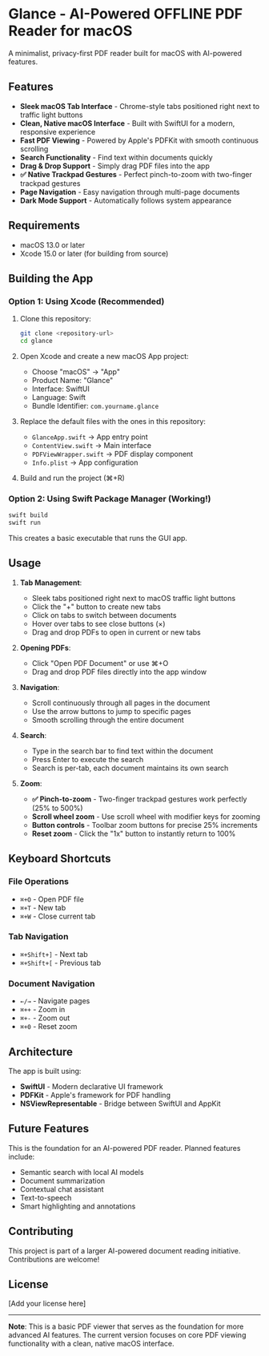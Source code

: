 # Glance - AI-Powered OFFLINE PDF Reader for macOS

A minimalist, privacy-first PDF reader built for macOS with AI-powered features.

## Features

- **Sleek macOS Tab Interface** - Chrome-style tabs positioned right next to traffic light buttons
- **Clean, Native macOS Interface** - Built with SwiftUI for a modern, responsive experience
- **Fast PDF Viewing** - Powered by Apple's PDFKit with smooth continuous scrolling
- **Search Functionality** - Find text within documents quickly
- **Drag & Drop Support** - Simply drag PDF files into the app
- **✅ Native Trackpad Gestures** - Perfect pinch-to-zoom with two-finger trackpad gestures
- **Page Navigation** - Easy navigation through multi-page documents
- **Dark Mode Support** - Automatically follows system appearance

## Requirements

- macOS 13.0 or later
- Xcode 15.0 or later (for building from source)

## Building the App

### Option 1: Using Xcode (Recommended)

1. Clone this repository:
   ```bash
   git clone <repository-url>
   cd glance
   ```

2. Open Xcode and create a new macOS App project:
   - Choose "macOS" → "App"
   - Product Name: "Glance"
   - Interface: SwiftUI
   - Language: Swift
   - Bundle Identifier: `com.yourname.glance`

3. Replace the default files with the ones in this repository:
   - `GlanceApp.swift` → App entry point
   - `ContentView.swift` → Main interface
   - `PDFViewWrapper.swift` → PDF display component
   - `Info.plist` → App configuration

4. Build and run the project (⌘+R)

### Option 2: Using Swift Package Manager (Working!)

```bash
swift build
swift run
```

This creates a basic executable that runs the GUI app.

## Usage

1. **Tab Management**:
   - Sleek tabs positioned right next to macOS traffic light buttons
   - Click the "+" button to create new tabs
   - Click on tabs to switch between documents
   - Hover over tabs to see close buttons (×)
   - Drag and drop PDFs to open in current or new tabs

2. **Opening PDFs**:
   - Click "Open PDF Document" or use ⌘+O
   - Drag and drop PDF files directly into the app window

3. **Navigation**:
   - Scroll continuously through all pages in the document
   - Use the arrow buttons to jump to specific pages
   - Smooth scrolling through the entire document

4. **Search**:
   - Type in the search bar to find text within the document
   - Press Enter to execute the search
   - Search is per-tab, each document maintains its own search

5. **Zoom**:
   - **✅ Pinch-to-zoom** - Two-finger trackpad gestures work perfectly (25% to 500%)
   - **Scroll wheel zoom** - Use scroll wheel with modifier keys for zooming
   - **Button controls** - Toolbar zoom buttons for precise 25% increments  
   - **Reset zoom** - Click the "1x" button to instantly return to 100%

## Keyboard Shortcuts

### File Operations
- `⌘+O` - Open PDF file
- `⌘+T` - New tab  
- `⌘+W` - Close current tab

### Tab Navigation
- `⌘+Shift+]` - Next tab
- `⌘+Shift+[` - Previous tab

### Document Navigation
- `←/→` - Navigate pages
- `⌘++` - Zoom in
- `⌘+-` - Zoom out
- `⌘+0` - Reset zoom

## Architecture

The app is built using:
- **SwiftUI** - Modern declarative UI framework
- **PDFKit** - Apple's framework for PDF handling
- **NSViewRepresentable** - Bridge between SwiftUI and AppKit

## Future Features

This is the foundation for an AI-powered PDF reader. Planned features include:
- Semantic search with local AI models
- Document summarization
- Contextual chat assistant
- Text-to-speech
- Smart highlighting and annotations

## Contributing

This project is part of a larger AI-powered document reading initiative. Contributions are welcome!

## License

[Add your license here]

---

**Note**: This is a basic PDF viewer that serves as the foundation for more advanced AI features. The current version focuses on core PDF viewing functionality with a clean, native macOS interface. 
